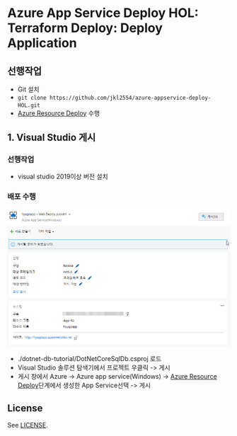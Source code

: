 # Azure App Service Deploy HOL: Terraform Deploy: Deploy Application
## 선행작업
- Git 설치
- `git clone https://github.com/jkl2554/azure-appservice-deploy-HOL.git`
- [Azure Resource Deploy](../README.md) 수행
  
## 1. Visual Studio 게시
### 선행작업
- visual studio 2019이상 버전 설치

### 배포 수행 
![Visual Studio 게시](images/kHjq2rsazT.png "Visual Studio 게시")
- ./dotnet-db-tutorial/DotNetCoreSqlDb.csproj 로드
- Visual Studio 솔루션 탐색기에서 프로젝트 우클릭 -> 게시
- 게시 창에서 Azure -> Azure app service(Windows) -> [Azure Resource Deploy](../README.md)단계에서 생성한 App Service선택 -> 게시

## License

See [LICENSE](LICENSE.md).
